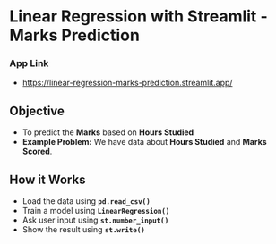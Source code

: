 # Linear Regression with Streamlit - Marks Prediction
### App Link
* https://linear-regression-marks-prediction.streamlit.app/
## Objective
* To predict the **Marks** based on **Hours Studied**
* **Example Problem:** We have data about **Hours Studied** and **Marks Scored**.
## How it Works
* Load the data using **`pd.read_csv()`**
* Train a model using **`LinearRegression()`**
* Ask user input using **`st.number_input()`**
* Show the result using **`st.write()`**

